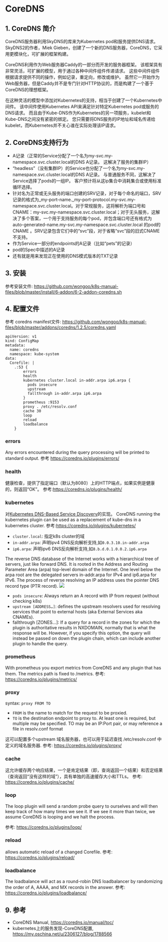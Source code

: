 # CoreDNS

## 1. CoreDNS 简介

CoreDNS服务器利用SkyDNS的库来为Kubernetes pod和服务提供DNS请求。
SkyDNS2的作者，Miek Gieben，创建了一个新的DNS服务器，CoreDNS，它采用更模块化，可扩展的框架构建。 


CoreDNS利用作为Web服务器Caddy的一部分而开发的服务器框架。
该框架具有非常灵活，可扩展的模型，用于通过各种中间件组件传递请求。
这些中间件组件根据请求提供不同的操作，例如记录，重定向，修改或维护。
虽然它一开始作为Web服务器，但是Caddy并不是专门针对HTTP协议的，而是构建了一个基于CoreDNS的理想框架。

在这种灵活的模型中添加对Kubernetes的支持，相当于创建了一个Kubernetes中间件。
该中间件使用Kubernetes API来满足针对特定Kubernetes pod或服务的DNS请求。
而且由于Kube-DNS作为Kubernetes的另一项服务，kubelet和Kube-DNS之间没有紧密的绑定。
您只需要将DNS服务的IP地址和域名传递给kubelet，而Kubernetes并不关心谁在实际处理该IP请求。


## 2. CoreDNS支持行为

- A记录（正常的Service分配了一个名为my-svc.my-namespace.svc.cluster.local的DNS A记录。 这解决了服务的集群IP）
- “headless”（没有集群IP）的Service也分配了一个名为my-svc.my-namespace.svc.cluster.local的DNS A记录。 与普通服务不同，这解决了Service选择了pods的一组IP。 客户预计将从这ip集合中消耗集合或使用标准循环选择。
- 针对名为正常或无头服务的端口创建的SRV记录，对于每个命名的端口，SRV记录的格式为_my-port-name._my-port-protocol.my-svc.my-namespace.svc.cluster.local。对于常规服务，这将解析为端口号和CNAME：my-svc.my-namespace.svc.cluster.local；对于无头服务，这解决了多个答案，一个用于支持服务的每个pod，并包含端口号还有格式为auto-generated-name.my-svc.my-namespace.svc.cluster.local 的pod的CNAME 。SRV记录包含它们中的“svc”段，对于省略“svc”段的旧式CNAME不支持。
- 作为Service一部分的endpoints的A记录（比如“pets”的记录）
- pod的Spec中描述的A记录
- 还有就是用来发现正在使用的DNS模式版本的TXT记录

## 3. 安装

参考安装文件: https://github.com/wongoo/k8s-manual-files/blob/master/install/6-addon/6-2-addon-coredns.sh

## 4. 配置文件

参考 coredns manifest文件:  https://github.com/wongoo/k8s-manual-files/blob/master/addons/coredns/1.2.5/coredns.yaml

```
apiVersion: v1
kind: ConfigMap
metadata:
  name: coredns
  namespace: kube-system
data:
  Corefile: |
    .:53 {
        errors
        health
        kubernetes cluster.local in-addr.arpa ip6.arpa {
          pods insecure
          upstream
          fallthrough in-addr.arpa ip6.arpa
        }
        prometheus :9153
        proxy . /etc/resolv.conf
        cache 30
        loop
        reload
        loadbalance
    }
```

### errors
Any errors encountered during the query processing will be printed to standard output. 
参考 https://coredns.io/plugins/errors/
	
### health
健康检查，提供了指定端口（默认为8080）上的HTTP端点，如果实例是健康的，则返回“OK”。
参考:https://coredns.io/plugins/health/	

### kubernetes
对[Kubernetes DNS-Based Service Discovery](https://github.com/kubernetes/dns/blob/master/docs/specification.md)的实现。
CoreDNS running the kubernetes plugin can be used as a replacement of kube-dns in a kubernetes cluster. 
参考:https://coredns.io/plugins/kubernetes/

- `cluster.local`: 指定k8s cluster的域
- `in-addr.arpa`: 声明ipv4 DNS反向解析支持,如`0.0.3.10.in-addr.arpa`
- `ip6.arpa`: 声明ipv6 DNS反向解析支持,如`8.b.d.0.1.0.0.2.ip6.arpa`

The reverse DNS database of the Internet works with a hierarchical tree of servers, just like forward DNS. It is rooted in the Address and Routing Parameter Area (arpa) top-level domain of the Internet. One level below the arpa root are the delegated servers in-addr.arpa for IPv4 and ip6.arpa for IPv6.
The process of reverse resolving an IP address uses the pointer DNS record type (PTR record).
![](https://www.ripe.net/manage-ips-and-asns/db/support/forwardreversedns.png)

- `pods insecure`: Always return an A record with IP from request (without checking k8s)
- `upstream [ADDRESS…]`: defines the upstream resolvers used for resolving services that point to external hosts (aka External Services aka CNAMEs).
- fallthrough [ZONES…]: If a query for a record in the zones for which the plugin is authoritative results in NXDOMAIN, normally that is what the response will be. However, if you specify this option, the query will instead be passed on down the plugin chain, which can include another plugin to handle the query.

### prometheus
With prometheus you export metrics from CoreDNS and any plugin that has them. The metrics path is fixed to /metrics.
参考: https://coredns.io/plugins/metrics/


### proxy
syntax: `proxy FROM TO`
- `FROM` is the name to match for the request to be proxied.
- `TO` is the destination endpoint to proxy to. At least one is required, but multiple may be specified. TO may be an IP:Port pair, or may reference a file in resolv.conf format

这可以配置多个upstream 域名服务器，也可以用于延迟查找 /etc/resolv.conf 中定义的域名服务器.
参考: https://coredns.io/plugins/proxy/

### cache

这允许缓存两个响应结果，一个是肯定结果（即，查询返回一个结果）和否定结果（查询返回“没有这样的域”），具有单独的高速缓存大小和TTLs。
参考: https://coredns.io/plugins/cache/

### loop
The loop plugin will send a random probe query to ourselves and will then keep track of how many times we see it. 
If we see it more than twice, we assume CoreDNS is looping and we halt the process.

参考: https://coredns.io/plugins/loop/

### reload
allows automatic reload of a changed Corefile.
参考: https://coredns.io/plugins/reload/

### loadbalance
The loadbalance will act as a round-robin DNS loadbalancer by randomizing the order of A, AAAA, and MX records in the answer.
参考: https://coredns.io/plugins/loadbalance/


## 9. 参考

- CoreDNS Manual, https://coredns.io/manual/toc/
- kubernetes上的服务发现-CoreDNS配置, https://my.oschina.net/u/2306127/blog/1788566
 
